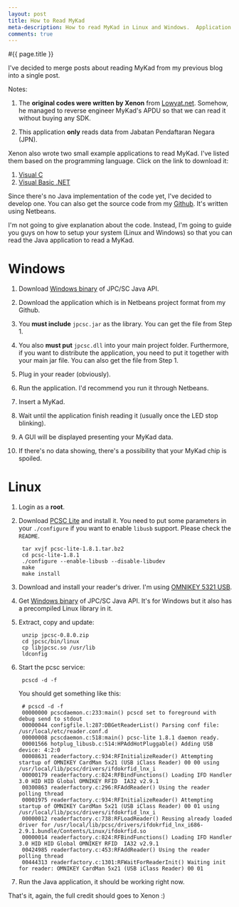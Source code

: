 ```yaml
---
layout: post
title: How to Read MyKad
meta-description: How to read MyKad in Linux and Windows.  Application samples written in Java, Visual C and Visual Basic are included.
comments: true
---
```


#{{ page.title }}

I've decided to merge posts about reading MyKad from my previous blog into a single post.

Notes:

1. The **original codes were written by Xenon** from [Lowyat.net](http://forum.lowyat.net/). Somehow, he managed to reverse engineer MyKad's APDU so that we can read it without buying any SDK.

2. This application **only** reads data from Jabatan Pendaftaran Negara (JPN).

Xenon also wrote two small example applications to read MyKad. I've listed them based on the programming language. Click on the link to download it:

1. [Visual C](https://github.com/amree/mykad-c)
2. [Visual Basic .NET](https://github.com/amree/mykad-vb.net)

Since there's no Java implementation of the code yet, I've decided to develop one. You can also get the source code from my [Github](http://github.com/amree/mykad-java). It's written using Netbeans.

I'm not going to give explanation about the code. Instead, I'm going to guide you guys on how to setup your system (Linux and Windows) so that you can read the Java application to read a MyKad.

# Windows

1. Download [Windows binary](http://www.musclecard.com/middle.html) of JPC/SC Java API.

2. Download the application which is in Netbeans project format from my Github.

3. You **must include** `jpcsc.jar` as the library. You can get the file from Step 1.

4. You also **must put** `jpcsc.dll` into your main project folder. Furthermore, if you want to distribute the application, you need to put it together with your main jar file. You can also get the file from Step 1.

5. Plug in your reader (obviously).

6. Run the application. I'd recommend you run it through Netbeans.

7. Insert a MyKad.

8. Wait until the application finish reading it (usually once the LED stop blinking).

9. A GUI will be displayed presenting your MyKad data.

10. If there's no data showing, there's a possibility that your MyKad chip is spoiled.

# Linux

1. Login as a **root**.

2. Download [PCSC Lite](http://pcsclite.alioth.debian.org/) and install it. You need to put some parameters in your `./configure` if you want to enable `libusb` support. Please check the `README`.

		tar xvjf pcsc-lite-1.8.1.tar.bz2
		cd pcsc-lite-1.8.1
		./configure --enable-libusb --disable-libudev
		make
		make install


3. Download and install your reader's driver. I'm using [OMNIKEY 5321 USB](http://www.hidglobal.com/prod_detail.php?prod_id=171).

4. Get [Windows binary](http://www.musclecard.com/middle.html) of JPC/SC Java API. It's for Windows but it also has a precompiled Linux library in it.

5. Extract, copy and update:

		unzip jpcsc-0.8.0.zip
		cd jpcsc/bin/linux
		cp libjpcsc.so /usr/lib
		ldconfig

6. Start the pcsc service:

		pcscd -d -f

	You should get something like this:

		# pcscd -d -f
		00000000 pcscdaemon.c:233:main() pcscd set to foreground with debug send to stdout
		00000044 configfile.l:287:DBGetReaderList() Parsing conf file: /usr/local/etc/reader.conf.d
		00000008 pcscdaemon.c:518:main() pcsc-lite 1.8.1 daemon ready.
		00001566 hotplug_libusb.c:514:HPAddHotPluggable() Adding USB device: 4:2:0
		00008631 readerfactory.c:934:RFInitializeReader() Attempting startup of OMNIKEY CardMan 5x21 (USB iClass Reader) 00 00 using /usr/local/lib/pcsc/drivers/ifdokrfid_lnx_i
		00000179 readerfactory.c:824:RFBindFunctions() Loading IFD Handler 3.0 HID HID Global OMNIKEY RFID  IA32 v2.9.1
		00300863 readerfactory.c:296:RFAddReader() Using the reader polling thread
		00001975 readerfactory.c:934:RFInitializeReader() Attempting startup of OMNIKEY CardMan 5x21 (USB iClass Reader) 00 01 using /usr/local/lib/pcsc/drivers/ifdokrfid_lnx_i
		00000012 readerfactory.c:738:RFLoadReader() Reusing already loaded driver for /usr/local/lib/pcsc/drivers/ifdokrfid_lnx_i686-2.9.1.bundle/Contents/Linux/ifdokrfid.so
		00000014 readerfactory.c:824:RFBindFunctions() Loading IFD Handler 3.0 HID HID Global OMNIKEY RFID  IA32 v2.9.1
		00424985 readerfactory.c:453:RFAddReader() Using the reader polling thread
		00444313 readerfactory.c:1301:RFWaitForReaderInit() Waiting init for reader: OMNIKEY CardMan 5x21 (USB iClass Reader) 00 01

7. Run the Java application, it should be working right  now.

That's it, again, the full credit should goes to Xenon :)